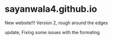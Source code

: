 # sayanwala4.github.io
New website!!!
Version 2, rough around the edges 

update, Fixing some issues with the formating 